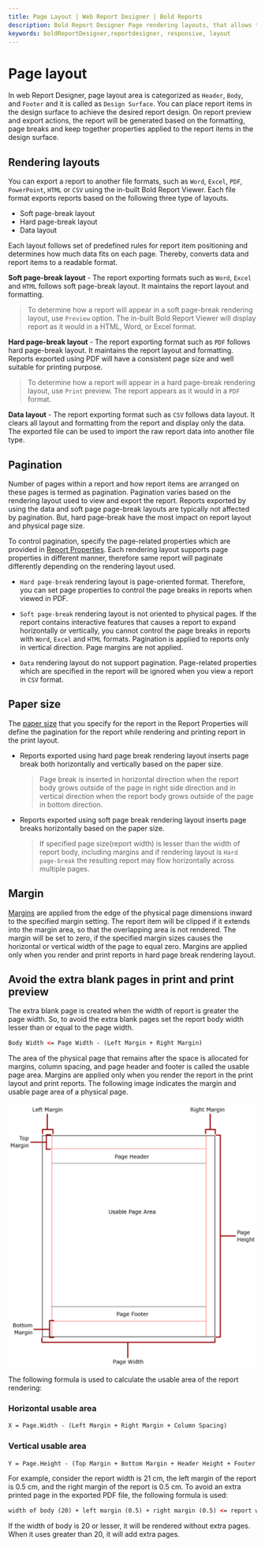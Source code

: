 ```yaml
---
title: Page Layout | Web Report Designer | Bold Reports
description: Bold Report Designer Page rendering layouts, that allows to render and print reports into variety of file formats such as Word, Excel, PDF, PowerPoint, HTML, and CSV
keywords: boldReportDesigner,reportdesigner, responsive, layout
---
```


# Page layout

In web Report Designer, page layout area is categorized as `Header`, `Body`, and `Footer` and it is called as `Design Surface`. You can place report items in the design surface to achieve the desired report design. On report preview and export actions, the report will be generated based on the formatting, page breaks and keep together properties applied to the report items in the design surface.

## Rendering layouts

You can export a report to another file formats, such as `Word`, `Excel`, `PDF`, `PowerPoint`, `HTML` or `CSV` using the in-built Bold Report Viewer. Each file format exports reports based on the following three type of layouts.

* Soft page-break layout
* Hard page-break layout
* Data layout

Each layout follows set of predefined rules for report item positioning and determines how much data fits on each page. Thereby, converts data and report items to a readable format.

**Soft page-break layout** - The report exporting formats such as `Word`, `Excel` and `HTML` follows soft page-break layout. It maintains the report layout and formatting.

> To determine how a report will appear in a soft page-break rendering layout, use `Preview` option. The in-built Bold Report Viewer will display report as it would in a HTML, Word, or Excel format.

**Hard page-break layout** - The report exporting format such as `PDF` follows hard page-break layout. It maintains the report layout and formatting.
Reports exported using PDF will have a consistent page size and well suitable for printing purpose.

> To determine how a report will appear in a hard page-break rendering layout, use `Print` preview. The report appears as it would in a `PDF` format.

**Data layout** - The report exporting format such as `CSV` follows data layout. It clears all layout and formatting from the report and display only the data. The exported file can be used to import the raw report data into another file type.

## Pagination

Number of pages within a report and how report items are arranged on these pages is termed as pagination. Pagination varies based on the rendering layout used to view and export the report. Reports exported by using the data and soft page page-break layouts are typically not affected by pagination. But, hard page-break have the most impact on report layout and physical page size.

To control pagination, specify the page-related properties which are provided in [Report Properties](/designer-guide/report-designer/compose-report/report-properties/). Each rendering layout supports page properties in different manner, therefore same report will paginate differently depending on the rendering layout used.
* `Hard page-break` rendering layout is page-oriented format. Therefore, you can set page properties to control the page breaks in reports when viewed in PDF.

* `Soft page-break` rendering layout is not oriented to physical pages. If the report contains interactive features that causes a report to expand horizontally or vertically, you cannot control the page breaks in reports with `Word`, `Excel` and `HTML` formats. Pagination is applied to reports only in vertical direction. Page margins are not applied.

* `Data` rendering layout do not support pagination. Page-related properties which are specified in the report will be ignored when you view a report in `CSV` format.

## Paper size

The [paper size](/designer-guide/report-designer/compose-report/report-properties/#paper-size) that you specify for the report in the Report Properties will define the pagination for the report while rendering and printing report in the print layout.
* Reports exported using hard page break rendering layout inserts page break both horizontally and vertically based on the paper size.
  > Page break is inserted in horizontal direction when the report body grows outside of the page in right side direction and in vertical direction when the report body grows outside of the page in bottom direction.

* Reports exported using soft page break rendering layout inserts page breaks horizontally based on the paper size.
  > If specified page size(report width) is lesser than the width of report body, including margins and if rendering layout is `Hard page-break` the resulting report may flow horizontally across multiple pages.

## Margin

[Margins](/designer-guide/report-designer/compose-report/report-properties/#margin) are applied from the edge of the physical page dimensions inward to the specified margin setting. The report item will be clipped if it extends into the margin area, so that the overlapping area is not rendered. The margin will be set to zero, if the specified margin sizes causes the horizontal or vertical width of the page to equal zero. Margins are applied only when you render and print reports in hard page break rendering layout.

## Avoid the extra blank pages in print and print preview

The extra blank page is created when the width of report is greater the page width. So, to avoid the extra blank pages set the report body width lesser than or equal to the page width.

```html
Body Width <= Page Width - (Left Margin + Right Margin)
```

The area of the physical page that remains after the space is allocated for margins, column spacing, and page header and footer is called the usable page area. Margins are applied only when you render the report in the print layout and print reports. The following image indicates the margin and usable page area of a physical page.

![Page layout](/static/assets/on-premise/images/report-designer/page-layout.png)

The following formula is used to calculate the usable area of the report rendering:

### Horizontal usable area

```html
X = Page.Width - (Left Margin + Right Margin + Column Spacing)
```

### Vertical usable area

```html
Y = Page.Height - (Top Margin + Bottom Margin + Header Height + Footer Height)
```

For example, consider the report width is 21 cm, the left margin of the report is 0.5 cm, and the right margin of the report is 0.5 cm. To avoid an extra printed page in the exported PDF file, the following formula is used:

```html
width of body (20) + left margin (0.5) + right margin (0.5) <= report width (21)
```

If the width of body is 20 or lesser, it will be rendered without extra pages. When it uses greater than 20, it will add extra pages.
